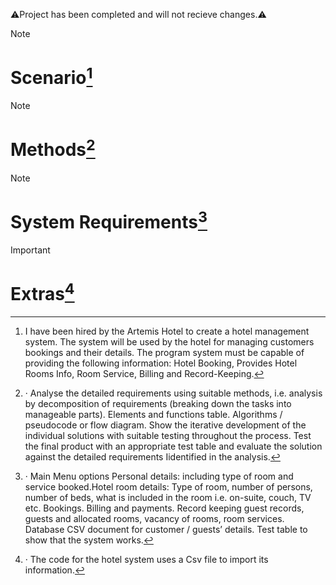 ⚠Project has been completed and will not recieve changes.⚠


> [!NOTE]
> # Scenario[^1]

[^1]: I have been hired by the Artemis Hotel to create a hotel management system. The system will be used by the hotel for managing customers bookings and their details. The program system must be capable of providing the following information: Hotel Booking, Provides Hotel Rooms Info, Room Service, Billing and Record-Keeping.


> [!NOTE]
> # Methods[^2]

[^2]: · Analyse the detailed requirements using suitable methods, i.e. analysis by decomposition of requirements (breaking down the tasks into manageable parts). Elements and functions table. Algorithms / pseudocode or flow diagram. Show the iterative development of the individual solutions with suitable testing throughout the process. Test the final product with an appropriate test table and evaluate the solution against the detailed requirements Iidentified in the analysis.


> [!NOTE]
> # System Requirements[^3]

[^3]: · Main Menu options Personal details: including type of room and service booked.Hotel room details: Type of room, number of persons, number of beds, what is included in the room i.e. on-suite, couch, TV etc. Bookings. Billing and payments. Record keeping guest records, guests and allocated rooms, vacancy of rooms, room services. Database CSV document for customer / guests’ details. Test table to show that the system works.


> [!IMPORTANT]
> # Extras[^4]
[^4]: · The code for the hotel system uses a Csv file to import its information.




